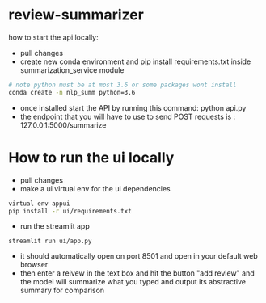 # review-summarizer

how to start the api locally:
- pull changes
- create new conda environment and pip install requirements.txt inside summarization_service module
````bash
# note python must be at most 3.6 or some packages wont install
conda create -n nlp_summ python=3.6
````

- once installed start the API by running this command: python api.py
- the endpoint that you will have to use to send POST requests is : 127.0.0.1:5000/summarize

# How to run the ui locally
- pull changes
- make a ui virtual env for the ui dependencies
````bash
virtual env appui 
pip install -r ui/requirements.txt
````
- run the streamlit app
````
streamlit run ui/app.py
````
- it should automatically open on port 8501 and open in your default web browser
- then enter a reivew in the text box and hit the button "add review" and the model 
  will summarize what you typed and output its abstractive summary for comparison
